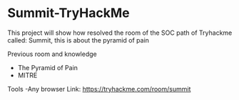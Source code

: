 # Summit-TryHackMe
This project will show how resolved the room of the SOC path of Tryhackme called: Summit, this is about the pyramid of pain

Previous room and knowledge 
- The Pyramid of Pain
- MITRE

Tools
-Any browser
 Link: https://tryhackme.com/room/summit
